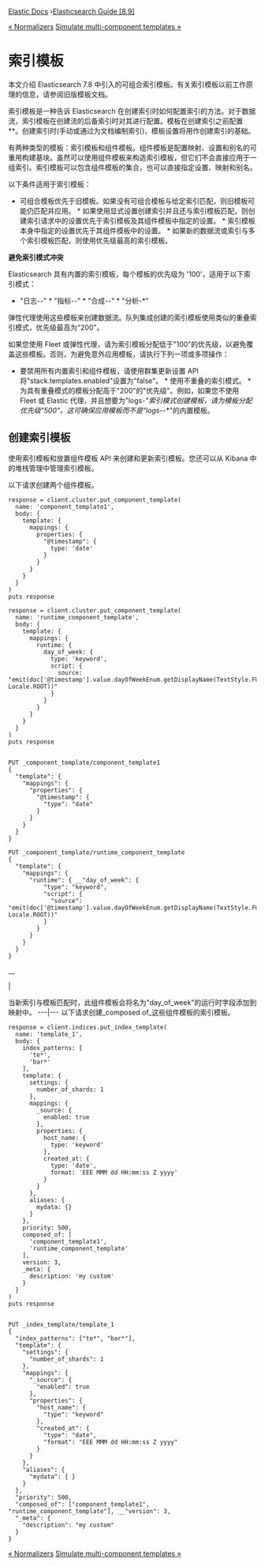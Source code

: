 

[Elastic Docs](/guide/) ›[Elasticsearch Guide [8.9]](index.md)

[« Normalizers](analysis-normalizers.md) [Simulate multi-component templates
»](simulate-multi-component-templates.md)

# 索引模板

本文介绍 Elasticsearch 7.8 中引入的可组合索引模板。有关索引模板以前工作原理的信息，请参阅旧版模板文档。

索引模板是一种告诉 Elasticsearch 在创建索引时如何配置索引的方法。对于数据流，索引模板在创建流的后备索引时对其进行配置。模板在创建索引之前配置**。创建索引时(手动或通过为文档编制索引)，模板设置将用作创建索引的基础。

有两种类型的模板：索引模板和组件模板。组件模板是配置映射、设置和别名的可重用构建基块。虽然可以使用组件模板来构造索引模板，但它们不会直接应用于一组索引。索引模板可以包含组件模板的集合，也可以直接指定设置、映射和别名。

以下条件适用于索引模板：

* 可组合模板优先于旧模板。如果没有可组合模板与给定索引匹配，则旧模板可能仍匹配并应用。  * 如果使用显式设置创建索引并且还与索引模板匹配，则创建索引请求中的设置优先于索引模板及其组件模板中指定的设置。  * 索引模板本身中指定的设置优先于其组件模板中的设置。  * 如果新的数据流或索引与多个索引模板匹配，则使用优先级最高的索引模板。

**避免索引模式冲突**

Elasticsearch 具有内置的索引模板，每个模板的优先级为 '100'，适用于以下索引模式：

* "日志-*-*" * "指标-*-*" * "合成-*-*" * "分析-*"

弹性代理使用这些模板来创建数据流。队列集成创建的索引模板使用类似的重叠索引模式，优先级最高为"200"。

如果您使用 Fleet 或弹性代理，请为索引模板分配低于"100"的优先级，以避免覆盖这些模板。否则，为避免意外应用模板，请执行下列一项或多项操作：

* 要禁用所有内置索引和组件模板，请使用群集更新设置 API 将"stack.templates.enabled"设置为"false"。  * 使用不重叠的索引模式。  * 为具有重叠模式的模板分配高于"200"的"优先级"。例如，如果您不使用 Fleet 或 Elastic 代理，并且想要为"logs-*"索引模式创建模板，请为模板分配优先级"500"。这可确保应用模板而不是"logs-*-*"的内置模板。

## 创建索引模板

使用索引模板和放置组件模板 API 来创建和更新索引模板。您还可以从 Kibana 中的堆栈管理中管理索引模板。

以下请求创建两个组件模板。

    
    
    response = client.cluster.put_component_template(
      name: 'component_template1',
      body: {
        template: {
          mappings: {
            properties: {
              "@timestamp": {
                type: 'date'
              }
            }
          }
        }
      }
    )
    puts response
    
    response = client.cluster.put_component_template(
      name: 'runtime_component_template',
      body: {
        template: {
          mappings: {
            runtime: {
              day_of_week: {
                type: 'keyword',
                script: {
                  source: "emit(doc['@timestamp'].value.dayOfWeekEnum.getDisplayName(TextStyle.FULL, Locale.ROOT))"
                }
              }
            }
          }
        }
      }
    )
    puts response
    
    
    PUT _component_template/component_template1
    {
      "template": {
        "mappings": {
          "properties": {
            "@timestamp": {
              "type": "date"
            }
          }
        }
      }
    }
    
    PUT _component_template/runtime_component_template
    {
      "template": {
        "mappings": {
          "runtime": { __"day_of_week": {
              "type": "keyword",
              "script": {
                "source": "emit(doc['@timestamp'].value.dayOfWeekEnum.getDisplayName(TextStyle.FULL, Locale.ROOT))"
              }
            }
          }
        }
      }
    }

__

|

当新索引与模板匹配时，此组件模板会将名为"day_of_week"的运行时字段添加到映射中。   ---|--- 以下请求创建_composed of_这些组件模板的索引模板。

    
    
    response = client.indices.put_index_template(
      name: 'template_1',
      body: {
        index_patterns: [
          'te*',
          'bar*'
        ],
        template: {
          settings: {
            number_of_shards: 1
          },
          mappings: {
            _source: {
              enabled: true
            },
            properties: {
              host_name: {
                type: 'keyword'
              },
              created_at: {
                type: 'date',
                format: 'EEE MMM dd HH:mm:ss Z yyyy'
              }
            }
          },
          aliases: {
            mydata: {}
          }
        },
        priority: 500,
        composed_of: [
          'component_template1',
          'runtime_component_template'
        ],
        version: 3,
        _meta: {
          description: 'my custom'
        }
      }
    )
    puts response
    
    
    PUT _index_template/template_1
    {
      "index_patterns": ["te*", "bar*"],
      "template": {
        "settings": {
          "number_of_shards": 1
        },
        "mappings": {
          "_source": {
            "enabled": true
          },
          "properties": {
            "host_name": {
              "type": "keyword"
            },
            "created_at": {
              "type": "date",
              "format": "EEE MMM dd HH:mm:ss Z yyyy"
            }
          }
        },
        "aliases": {
          "mydata": { }
        }
      },
      "priority": 500,
      "composed_of": ["component_template1", "runtime_component_template"], __"version": 3,
      "_meta": {
        "description": "my custom"
      }
    }

[« Normalizers](analysis-normalizers.md) [Simulate multi-component templates
»](simulate-multi-component-templates.md)

